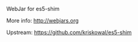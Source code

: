 WebJar for es5-shim

More info: http://webjars.org

Upstream: https://github.com/kriskowal/es5-shim
